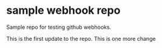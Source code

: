 # sample webhook repo

Sample repo for testing github webhooks.

This is the first update to the repo. This is one more change